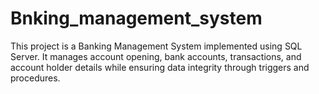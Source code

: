 # Bnking_management_system
This project is a Banking Management System implemented using SQL Server. It manages account opening, bank accounts, transactions, and account holder details while ensuring data integrity through triggers and procedures.
